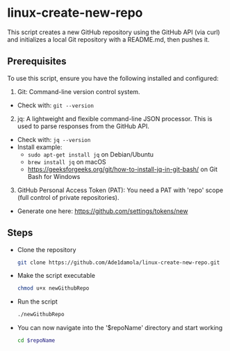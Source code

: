  # linux-create-new-repo 

This script creates a new GitHub repository using the GitHub API (via curl) and initializes a local Git repository with a README.md, then pushes it.

## Prerequisites 
To use this script, ensure you have the following installed and configured:
1. Git: Command-line version control system.
- Check with: `git --version`
2. jq: A lightweight and flexible command-line JSON processor.
This is used to parse responses from the GitHub API.
- Check with: `jq --version`
- Install example:
    + `sudo apt-get install jq` on Debian/Ubuntu
    +  `brew install jq` on macOS
    +  https://geeksforgeeks.org/git/how-to-install-jq-in-git-bash/ on Git Bash for Windows
3. GitHub Personal Access Token (PAT):
You need a PAT with 'repo' scope (full control of private repositories).
- Generate one here: https://github.com/settings/tokens/new



## Steps
- Clone the repository
  ```bash
  git clone https://github.com/Ade1damola/linux-create-new-repo.git
  ```

- Make the script executable
  ```bash
  chmod u+x newGithubRepo
  ```

- Run the script
  ```bash
  ./newGithubRepo
  ```
- You can now navigate into the '$repoName' directory and start working
  ```bash
  cd $repoName
  ```
